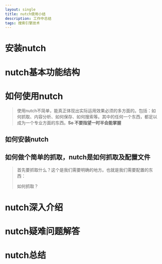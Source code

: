 ```yaml
---
layout: single
title: nutch使用小结
description: 工作中总结
tags: 搜索引擎技术
---
```

# 安装nutch

# nutch基本功能结构

# 如何使用nutch
>使用nutch不简单，能真正体现出实际运用效果必须的多方面的。包括：如何抓取、内容分析、如何保存、如何搜索等。其中的任何一个东西，都足以成为一个专业方面的东西。**So 不要指望一时半会能掌握**

## 如何安装nutch

## 如何做个简单的抓取，nutch是如何抓取及配置文件
>首先要抓取什么？这个是我们需要明确的地方。也就是我们需要配置的东西：
>
>如何抓取？
> 

# nutch深入介绍

# nutch疑难问题解答

# nutch总结




